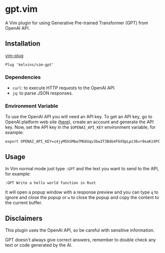 # gpt.vim

A Vim plugin for using Generative Pre-trained Transformer (GPT) from OpenAI API.

## Installation

[vim-plug](https://github.com/junegunn/vim-plug)

```
Plug 'kelvins/vim-gpt'
```

### Dependencies

- `curl`: to execute HTTP requests to the OpenAI API.
- `jq`: to parse JSON responses.

### Environment Variable

To use the OpenAI API you will need an API key. To get an API key, go to OpenAI platform web site ([here](https://platform.openai.com/account/api-keys)), create an account and generate the API key. Now, set the API key in the `$OPENAI_API_KEY` environment variable, for example:

```
export OPENAI_API_KEY=s4jyM5kSMbw7MG6Uqv3bw3T3B4b4F6X9pLpz36vr8eaKzXPC
```

## Usage

In Vim normal mode just type `:GPT` and the text you want to send to the API, for example:

```
:GPT Write a hello world function in Rust
```

It will open a popup window with a response preview and you can type `q` to ignore and close the popup or `w` to close the popup and copy the content to the current buffer.

## Disclaimers

This plugin uses the OpenAI API, so be careful with sensitive information.

GPT doesn't always give correct answers, remember to double check any text or code generated by the AI.
